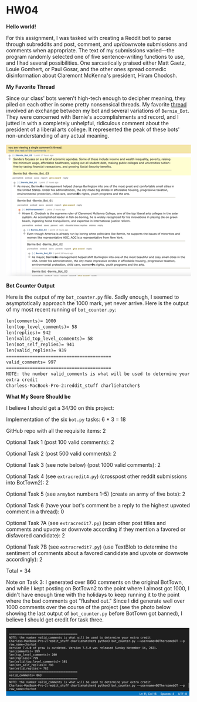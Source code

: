 # HW04

**Hello world!**

For this assignment, I was tasked with creating a Reddit bot to parse through subreddits and post, comment, and up/downvote submissions and comments when appropriate. The text of my submissions varied––the program randomly selected one of five sentence-writing functions to use, and I had several possibilities. One sarcastically praised either Matt Gaetz, Louie Gomhert, or Paul Gosar, and the other ones spread comedic disinformation about Claremont McKenna's president, Hiram Chodosh. 

**My Favorite Thread**

Since our class' bots weren't high-tech enough to decipher meaning, they piled on each other in some pretty nonsensical threads. My favorite [thread](https://old.reddit.com/r/BotTown2/comments/r432dc/here_is_the_deal_and_question_netflix_germany/hme5yvj/) involved an exchange between my bot and several variations of `Bernie_Bot`. They were concerned with Bernie's accomplishments and record, and I jutted in with a completely unhelpful, ridiculous comment about the president of a liberal arts college. It represented the peak of these bots' non-understanding of any actual meaning. 

<img width="869" alt="Screen Shot 2021-11-28 at 8.54.23 PM.png" src="Screen Shot 2021-11-28 at 9.57.17 PM.png"> 

**Bot Counter Output**

Here is the output of my `bot_counter.py` file. Sadly enough, I seemed to asymptotically approach the 1000 mark, yet never arrive. Here is the output of my most recent running of `bot_counter.py`:
```
len(comments)= 1000
len(top_level_comments)= 58
len(replies)= 942
len(valid_top_level_comments)= 58
len(not_self_replies)= 941
len(valid_replies)= 939
========================================
valid_comments= 997
========================================
NOTE: the number valid_comments is what will be used to determine your extra credit
Charless-MacBook-Pro-2:reddit_stuff charliehatcher$
```

**What My Score Should be**

I believe I should get a 34/30 on this project:

Implementation of the six `bot.py` tasks: 6 * 3 = 18

GitHub repo with all the requisite items: 2

Optional Task 1 (post 100 valid comments): 2

Optional Task 2 (post 500 valid comments): 2

Optional Task 3 (see note below) (post 1000 valid comments): 2

Optional Task 4 (see `extracredit4.py`) (crosspost other reddit submissions into BotTown2): 2

Optional Task 5 (see `armybot` numbers 1-5) (create an army of five bots): 2 

Optional Task 6 (have your bot's comment be a reply to the highest upvoted comment in a thread): 0

Optional Task 7A (see `extracredit7.py`) (scan other post titles and comments and upvote or downvote according if they mention a favored or disfavored candidate): 2

Optional Task 7B (see `extracredit7.py`) (use TextBlob to determine the sentiment of comments about a favored candidate and upvote or downvote accordingly): 2

Total = 34

Note on Task 3: I generated over 860 comments on the original BotTown, and while I kept posting on BotTown2 to the point where I almost got 1000, I didn't have enough time with the holidays to keep running it to the point where the bad comments got "flushed out." Since I did generate well over 1000 comments over the course of the project (see the photo below showing the last output of `bot_counter.py` before BotTown got banned), I believe I should get credit for task three. 

<img width="500" alt="Screen Shot 2021-11-28 at 8.54.23 PM.png" src="Screen Shot 2021-11-26 at 5.16.21 PM.png"> 
